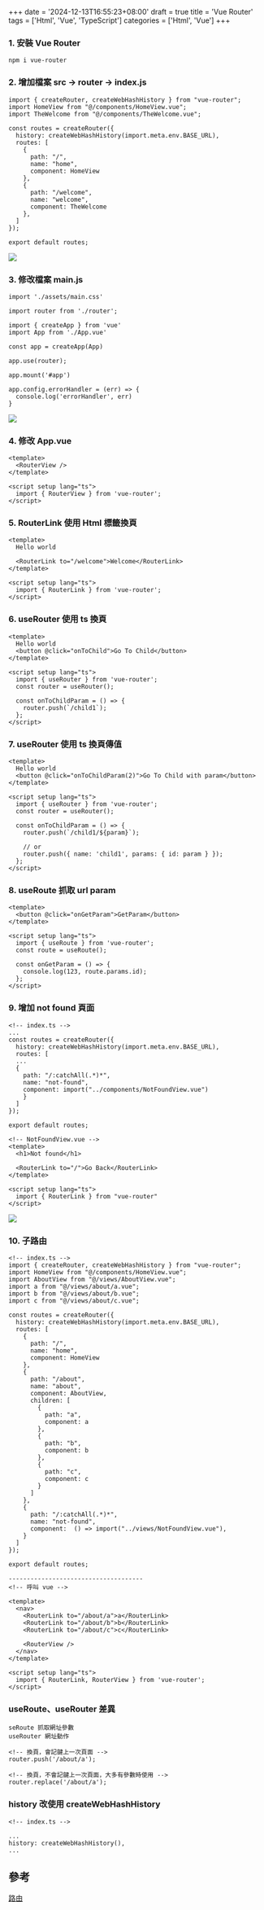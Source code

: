+++
date = '2024-12-13T16:55:23+08:00'
draft = true
title = 'Vue Router'
tags = ['Html', 'Vue', 'TypeScript']
categories = ['Html', 'Vue']
+++

### 1. 安裝 **Vue Router**
```
npm i vue-router
```

### 2. 增加檔案 **src → router → index.js**
```
import { createRouter, createWebHashHistory } from "vue-router";
import HomeView from "@/components/HomeView.vue";
import TheWelcome from "@/components/TheWelcome.vue";

const routes = createRouter({
  history: createWebHashHistory(import.meta.env.BASE_URL),
  routes: [
    {
      path: "/",
      name: "home",
      component: HomeView
    },
    {
      path: "/welcome",
      name: "welcome",
      component: TheWelcome
    },
  ]
});

export default routes;
```
![](/images/016_vueRouter/01.png)

### 3. 修改檔案 **main.js**
```
import './assets/main.css'

import router from './router';

import { createApp } from 'vue'
import App from './App.vue'

const app = createApp(App)

app.use(router);

app.mount('#app')

app.config.errorHandler = (err) => {
  console.log('errorHandler', err)
}
```
![](/images/016_vueRouter/02.png)

### 4. 修改 **App.vue**
```
<template>
  <RouterView />
</template>

<script setup lang="ts">
  import { RouterView } from 'vue-router';
</script>
```

### 5. **RouterLink** 使用 **Html** 標籤換頁
```
<template>
  Hello world

  <RouterLink to="/welcome">Welcome</RouterLink>
</template>

<script setup lang="ts">
  import { RouterLink } from 'vue-router';
</script>
```

### 6. **useRouter** 使用 **ts** 換頁
```
<template>
  Hello world
  <button @click="onToChild">Go To Child</button>
</template>

<script setup lang="ts">
  import { useRouter } from 'vue-router';
  const router = useRouter();
  
  const onToChildParam = () => {
    router.push(`/child1`);
  };
</script>
```

### 7. **useRouter** 使用 **ts** 換頁傳值
```
<template>
  Hello world
  <button @click="onToChildParam(2)">Go To Child with param</button>
</template>

<script setup lang="ts">
  import { useRouter } from 'vue-router';
  const router = useRouter();
  
  const onToChildParam = () => {
    router.push(`/child1/${param}`);

    // or
    router.push({ name: 'child1', params: { id: param } });
  };
</script>
```

### 8. **useRoute** 抓取 **url param**
```
<template>
  <button @click="onGetParam">GetParam</button>
</template>

<script setup lang="ts">
  import { useRoute } from 'vue-router';
  const route = useRoute();

  const onGetParam = () => {
    console.log(123, route.params.id);
  };
</script>
```

### 9. 增加 **not found** 頁面
```
<!-- index.ts -->
...
const routes = createRouter({
  history: createWebHashHistory(import.meta.env.BASE_URL),
  routes: [
  ...
  {
    path: "/:catchAll(.*)*",
    name: "not-found",
    component: import("../components/NotFoundView.vue")
    }
  ]
});

export default routes;

<!-- NotFoundView.vue -->
<template>
  <h1>Not found</h1>

  <RouterLink to="/">Go Back</RouterLink>
</template>

<script setup lang="ts">
  import { RouterLink } from "vue-router"
</script>
```
![](/images/016_vueRouter/03.png)

### 10. 子路由
```
<!-- index.ts -->
import { createRouter, createWebHashHistory } from "vue-router";
import HomeView from "@/components/HomeView.vue";
import AboutView from "@/views/AboutView.vue";
import a from "@/views/about/a.vue";
import b from "@/views/about/b.vue";
import c from "@/views/about/c.vue";

const routes = createRouter({
  history: createWebHashHistory(import.meta.env.BASE_URL),
  routes: [
    {
      path: "/",
      name: "home",
      component: HomeView
    },
    {
      path: "/about",
      name: "about",
      component: AboutView,
      children: [
        {
          path: "a",
          component: a
        },
        {
          path: "b",
          component: b
        },
        {
          path: "c",
          component: c
        }
      ]
    },
    {
      path: "/:catchAll(.*)*",
      name: "not-found",
      component:  () => import("../views/NotFoundView.vue"),
    }
  ]
});

export default routes;

-------------------------------------
<!-- 呼叫 vue -->

<template>
  <nav>
    <RouterLink to="/about/a">a</RouterLink>
    <RouterLink to="/about/b">b</RouterLink>
    <RouterLink to="/about/c">c</RouterLink>

    <RouterView />
  </nav>
</template>

<script setup lang="ts">
  import { RouterLink, RouterView } from 'vue-router';
</script>
```

### **useRoute、useRouter** 差異
```
seRoute 抓取網址參數
useRouter 網址動作

<!-- 換頁，會記鍵上一次頁面 -->
router.push('/about/a');

<!-- 換頁，不會記鍵上一次頁面，大多有參數時使用 -->
router.replace('/about/a');
```

### **history** 改使用 **createWebHashHistory**
```
<!-- index.ts -->

...
history: createWebHashHistory(),
...
```

## 參考
[路由](https://cn.vuejs.org/guide/scaling-up/routing "")